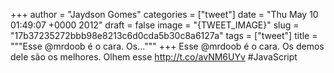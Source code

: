 
+++
author = "Jaydson Gomes"
categories = ["tweet"]
date = "Thu May 10 01:49:07 +0000 2012"
draft = false
image = "{TWEET_IMAGE}"
slug = "17b37235272bbb98e8213c6d0cda5b30c8a6127a"
tags = ["tweet"]
title = """Esse @mrdoob é o cara. Os..."""
+++
Esse @mrdoob é o cara. Os demos dele são os melhores. Olhem esse http://t.co/avNM6UYv #JavaScript
